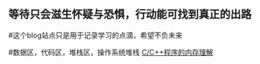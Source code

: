 等待只会滋生怀疑与恐惧，行动能可找到真正的出路
-----------

#这个blog站点只是用于记录学习的点滴，希望不负未来


#数据区，代码区，堆栈区，操作系统堆栈 [C/C++程序的内存理解](http://Lucas-Yang.github.io/1_page)

